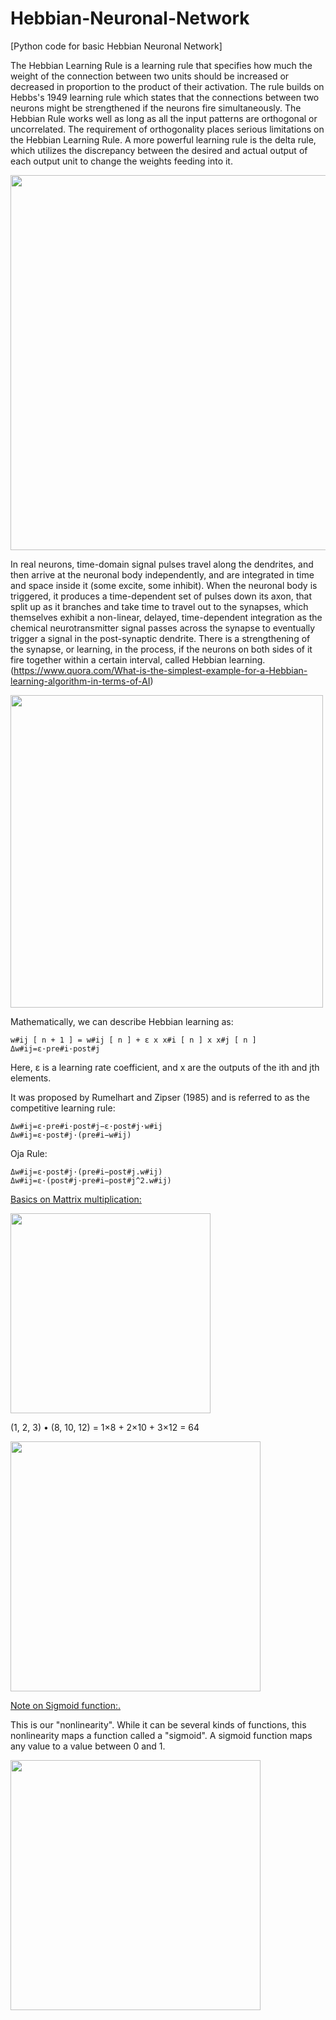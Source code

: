 # Hebbian-Neuronal-Network
[Python code for basic Hebbian Neuronal Network]

The Hebbian Learning Rule is a learning rule that specifies how much the weight of the connection between two units should be increased or decreased in proportion to the product of their activation. The rule builds on Hebbs's 1949 learning rule which states that the connections between two neurons might be strengthened if the neurons fire simultaneously. The Hebbian Rule works well as long as all the input patterns are orthogonal or uncorrelated. The requirement of orthogonality places serious limitations on the Hebbian Learning Rule. A more powerful learning rule is the delta rule, which utilizes the discrepancy between the desired and actual output of each output unit to change the weights feeding into it. 

<img src="https://qph.fs.quoracdn.net/main-qimg-100c2ff22d7fbed74bb52f9d4be0c6de" width="600">

In real neurons, time-domain signal pulses travel along the dendrites, and then arrive at the neuronal body independently, and are integrated in time and space inside it (some excite, some inhibit). When the neuronal body is triggered, it produces a time-dependent set of pulses down its axon, that split up as it branches and take time to travel out to the synapses, which themselves exhibit a non-linear, delayed, time-dependent integration as the chemical neurotransmitter signal passes across the synapse to eventually trigger a signal in the post-synaptic dendrite. There is a strengthening of the synapse, or learning, in the process, if the neurons on both sides of it fire together within a certain interval, called Hebbian learning. (https://www.quora.com/What-is-the-simplest-example-for-a-Hebbian-learning-algorithm-in-terms-of-AI)

<img src="https://qph.fs.quoracdn.net/main-qimg-67d44168ddd8781707551d306298a0c2" width="500">

Mathematically, we can describe Hebbian learning as:

    w#ij [ n + 1 ] = w#ij [ n ] + ε x x#i [ n ] x x#j [ n ] 
    Δw#ij=ε·pre#i·post#j

Here, ε is a learning rate coefficient, and x are the outputs of the ith and jth elements. 

It was proposed by Rumelhart and Zipser (1985) and is referred to as the competitive learning rule:

    Δw#ij=ε·pre#i·post#j−ε·post#j·w#ij
    Δw#ij=ε·post#j·(pre#i−w#ij)

Oja Rule:    
   
    Δw#ij=ε·post#j·(pre#i−post#j.w#ij)
    Δw#ij=ε·(post#j·pre#i−post#j^2.w#ij)

<u>Basics on Mattrix multiplication:</u>

<img src="https://www.mathsisfun.com/algebra/images/matrix-multiply-b.svg" width="320">

(1, 2, 3) • (8, 10, 12) = 1×8 + 2×10 + 3×12 = 64

<img src="https://www.mathsisfun.com/algebra/images/matrix-multiply-c.svg" width="400">

<span style="text-decoration: underline;">Note on Sigmoid function:.</span>


This is our "nonlinearity". While it can be several kinds of functions, this nonlinearity maps a function called a "sigmoid". A sigmoid function maps any value to a value between 0 and 1. 

<img src="https://iamtrask.github.io/img/sigmoid.png" width="400">
